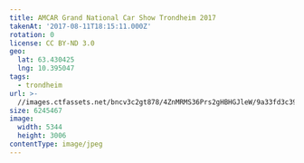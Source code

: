 ```yaml
---
title: AMCAR Grand National Car Show Trondheim 2017
takenAt: '2017-08-11T18:15:11.000Z'
rotation: 0
license: CC BY-ND 3.0
geo:
  lat: 63.430425
  lng: 10.395047
tags:
  - trondheim
url: >-
  //images.ctfassets.net/bncv3c2gt878/4ZnMRMS36Prs2gHBHGJleW/9a33fd3c39d772f1e2bfcad5939b47b7/amcar-grand-national-car-show-trondheim-2017_36461799326_o
size: 6245467
image:
  width: 5344
  height: 3006
contentType: image/jpeg
---
```


